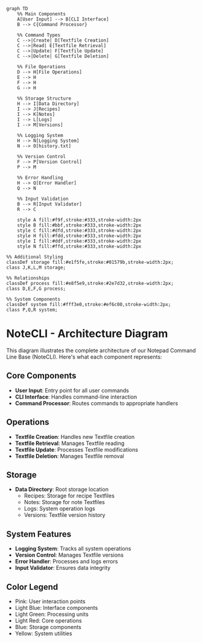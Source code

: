 ```mermaid
graph TD
    %% Main Components
    A[User Input] --> B[CLI Interface]
    B --> C{Command Processor}
    
    %% Command Types
    C -->|Create| D[Textfile Creation]
    C -->|Read| E[Textfile Retrieval]
    C -->|Update| F[Textfile Update]
    C -->|Delete| G[Textfile Deletion]
    
    %% File Operations
    D --> H[File Operations]
    E --> H
    F --> H
    G --> H
    
    %% Storage Structure
    H --> I[Data Directory]
    I --> J[Recipes]
    I --> K[Notes]
    I --> L[Logs]
    I --> M[Versions]
    
    %% Logging System
    H --> N[Logging System]
    N --> O[history.txt]
    
    %% Version Control
    F --> P[Version Control]
    P --> M
    
    %% Error Handling
    H --> Q[Error Handler]
    Q --> N
    
    %% Input Validation
    B --> R[Input Validator]
    R --> C
    
    style A fill:#f9f,stroke:#333,stroke-width:2px
    style B fill:#bbf,stroke:#333,stroke-width:2px
    style C fill:#dfd,stroke:#333,stroke-width:2px
    style H fill:#fdd,stroke:#333,stroke-width:2px
    style I fill:#ddf,stroke:#333,stroke-width:2px
    style N fill:#ffd,stroke:#333,stroke-width:2px

%% Additional Styling
classDef storage fill:#e1f5fe,stroke:#01579b,stroke-width:2px;
class J,K,L,M storage;

%% Relationships
classDef process fill:#e8f5e9,stroke:#2e7d32,stroke-width:2px;
class D,E,F,G process;

%% System Components
classDef system fill:#fff3e0,stroke:#ef6c00,stroke-width:2px;
class P,Q,R system;
```

# NoteCLI - Architecture Diagram

This diagram illustrates the complete architecture of our Notepad Command Line Base (NoteCLI). Here's what each component represents:

## Core Components
- **User Input**: Entry point for all user commands
- **CLI Interface**: Handles command-line interaction
- **Command Processor**: Routes commands to appropriate handlers

## Operations
- **Textfile Creation**: Handles new Textfile creation
- **Textfile Retrieval**: Manages Textfile reading
- **Textfile Update**: Processes Textfile modifications
- **Textfile Deletion**: Manages Textfile removal

## Storage
- **Data Directory**: Root storage location
  - Recipes: Storage for recipe Textfiles
  - Notes: Storage for note Textfiles
  - Logs: System operation logs
  - Versions: Textfile version history

## System Features
- **Logging System**: Tracks all system operations
- **Version Control**: Manages Textfile versions
- **Error Handler**: Processes and logs errors
- **Input Validator**: Ensures data integrity

## Color Legend
- Pink: User interaction points
- Light Blue: Interface components
- Light Green: Processing units
- Light Red: Core operations
- Blue: Storage components
- Yellow: System utilities 